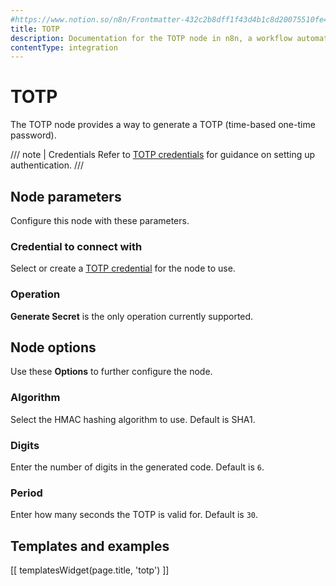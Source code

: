 ```yaml
---
#https://www.notion.so/n8n/Frontmatter-432c2b8dff1f43d4b1c8d20075510fe4
title: TOTP
description: Documentation for the TOTP node in n8n, a workflow automation platform. Includes guidance on usage, and links to examples.
contentType: integration
---
```


# TOTP

The TOTP node provides a way to generate a TOTP (time-based one-time password).

/// note | Credentials
Refer to [TOTP credentials](/integrations/builtin/credentials/totp/) for guidance on setting up authentication. 
///

## Node parameters

Configure this node with these parameters.

### Credential to connect with

Select or create a [TOTP credential](/integrations/builtin/credentials/totp/) for the node to use.

### Operation

**Generate Secret** is the only operation currently supported.

## Node options

Use these **Options** to further configure the node.

### Algorithm

Select the HMAC hashing algorithm to use. Default is SHA1.

### Digits

Enter the number of digits in the generated code. Default is `6`.

### Period

Enter how many seconds the TOTP is valid for. Default is `30`.

## Templates and examples

<!-- see https://www.notion.so/n8n/Pull-in-templates-for-the-integrations-pages-37c716837b804d30a33b47475f6e3780 -->
[[ templatesWidget(page.title, 'totp') ]]
